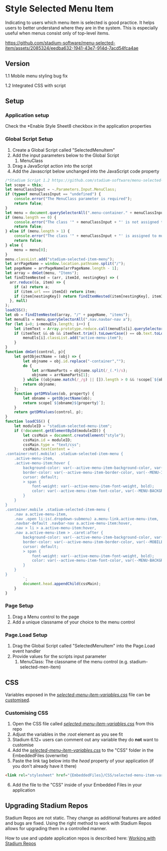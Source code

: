 # Style Selected Menu Item

Indicating to users which menu item is selected is good practice. It helps users to better understand where they are in the system. This is especially useful when menus consist only of top-level items. 

https://github.com/stadium-software/menu-selected-item/assets/2085324/eedba632-1941-43e7-914d-7acd54fca4ae

## Version
1.1 Mobile menu styling bug fix

1.2 Integrated CSS with script

## Setup

### Application setup
Check the *Enable Style Sheet8 checkbox in the application properties

### Global Script Setup
1. Create a Global Script called "SelectedMenuItem"
2. Add the input parameters below to the Global Script
   1. MenuClass
3. Drag a JavaScript action into the script
4. Add the Javascript below unchanged into the JavaScript code property
```javascript
/*Stadium Script 1.2 https://github.com/stadium-software/menu-selected-item*/
let scope = this;
let menuClassInput = ~.Parameters.Input.MenuClass;
if (typeof menuClassInput == "undefined") {
    console.error("The MenuClass parameter is required");
    return false;
} 
let menu = document.querySelectorAll(".menu-container." + menuClassInput);
if (menu.length == 0) {
    console.error("The class '" + menuClassInput + "' is not assigned to any menu control");
    return false;
} else if (menu.length > 1) {
    console.error("The class '" + menuClassInput + "' is assigned to multiple menu controls. Controls using this script must have unique classnames");
    return false;
} else { 
    menu = menu[0];
}
menu.classList.add("stadium-selected-item-menu");
let arrPageName = window.location.pathname.split("/");
let pageName = arrPageName[arrPageName.length - 1];
let array = dmGet(menu, "Items");
let findItemNested = (arr, itemId, nestingKey) => (
  arr.reduce((a, item) => {
    if (a) return a;
    if (item.url === itemId) return item;
    if (item[nestingKey]) return findItemNested(item[nestingKey], itemId, nestingKey);
  }, null)
);
loadCSS();
let ob = findItemNested(array, "/" + pageName, "items");
let menuEls = menu.querySelectorAll(".nav.navbar-nav a");
for (let i=0; i<menuEls.length; i++) {
    let itemText = Array.prototype.reduce.call(menuEls[i].querySelector(".dropdown-item-text").childNodes, function(a, b) { return a + (b.nodeType === 3 ? b.textContent : ''); }, '');
    if (itemText && ob && itemText.trim().toLowerCase() == ob.text.toLowerCase()) {
        menuEls[i].classList.add("active-menu-item");
    }
}
function dmGet(control, p){
    let getObjectName = (obj) => {
        let objname = obj.id.replace("-container","");
        do {
            let arrNameParts = objname.split(/_(.*)/s);
            objname = arrNameParts[1];
        } while ((objname.match(/_/g) || []).length > 0 && !scope[`${objname}Classes`]);
        return objname;
    };
    function getDMValues(ob, property) {
        let obname = getObjectName(ob);
        return scope[`${obname}${property}`];
    }
    return getDMValues(control, p);
}
function loadCSS() {
    let moduleID = "stadium-selected-menu-item";
    if (!document.getElementById(moduleID)) {
        let cssMain = document.createElement("style");
        cssMain.id = moduleID;
        cssMain.type = "text/css";
        cssMain.textContent = `
.container:not(.mobile) .stadium-selected-item-menu {
    .active-menu-item,
    .active-menu-item:hover {
        background-color: var(--active-menu-item-background-color, var(--MENU-ITEM-FONT-COLOR));
        border-color: var(--active-menu-item-border-color, var(--MENU-ITEM-FONT-COLOR));
        cursor: default;
        > span {
            font-weight: var(--active-menu-item-font-weight, bold);
            color: var(--active-menu-item-font-color, var(--MENU-BACKGROUND-COLOR));
        }
    }
}
.container.mobile .stadium-selected-item-menu {
    .nav a.active-menu-item,
    .nav .open li:is(.dropdown-submenu) a.menu-link.active-menu-item,
    .navbar-default .navbar-nav a.active-menu-item:hover, 
    .nav > li > a.active-menu-item:hover,
    .nav a.active-menu-item > .caret:after {
        background-color: var(--active-menu-item-background-color, var(--MOBILE-MENU-SUB-ITEMS-FONT-COLOR));
        border-color: var(--active-menu-item-border-color, var(--MOBILE-MENU-SUB-ITEMS-FONT-COLOR));
        cursor: default;
        > span {
            font-weight: var(--active-menu-item-font-weight, bold);
            color: var(--active-menu-item-font-color, var(--MENU-BACKGROUND-COLOR));
        }
    }
}
        `;
        document.head.appendChild(cssMain);
    }
}
```

### Page Setup
1. Drag a Menu control to the page
2. Add a unique classname of your choice to the menu control

### Page.Load Setup
1. Drag the Global Script called "SelectedMenuItem" into the Page.Load event handler
2. Provide values for the scripts input parameter
   1. MenuClass: The classname of the menu control (e.g. stadium-selected-men-item)

## CSS
Variables exposed in the [*selected-menu-item-variables.css*](selected-menu-item-variables.css) file can be [customised](#customising-css).

### Customising CSS
1. Open the CSS file called [*selected-menu-item-variables.css*](selected-menu-item-variables.css) from this repo
2. Adjust the variables in the *:root* element as you see fit
3. Stadium 6.12+ users can comment out any variable they do **not** want to customise
4. Add the [*selected-menu-item-variables.css*](selected-menu-item-variables.css) to the "CSS" folder in the EmbeddedFiles (overwrite)
5. Paste the link tag below into the *head* property of your application (if you don't already have it there)
```html
<link rel="stylesheet" href="{EmbeddedFiles}/CSS/selected-menu-item-variables.css">
``` 
6. Add the file to the "CSS" inside of your Embedded Files in your application

## Upgrading Stadium Repos
Stadium Repos are not static. They change as additional features are added and bugs are fixed. Using the right method to work with Stadium Repos allows for upgrading them in a controlled manner. 

How to use and update application repos is described here: [Working with Stadium Repos](https://github.com/stadium-software/samples-upgrading)